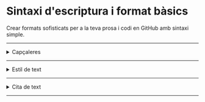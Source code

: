 # Sintaxi d'escriptura i format bàsics

Crear formats sofisticats per a la teva prosa i codi en GitHub amb sintaxi simple.

---

<details>
 <summary>Capçaleres</summary>
Per crear una capçalera, afegeix 1-6 símbols # abans de la capçalera del text.

La quantitat de # que fas servir determinarà la mida de la capçalera.
  
```
# La capçalera més gran equival a <H1> d'HTML
## La segona capçalera més gran equival a <H2> d'HTML
### La tercera capçalera més gran equival a <H3> d'HTML
#### La quarta capçalera més gran equival a <H4> d'HTML
##### La segona capçalera més petita equival a <H5> d'HTML
###### La capçalera més petita equival a <H6> d'HTML
```
# La capçalera més gran equival a \<H1> d'HTML
## La segona capçalera més gran equival a \<H2> d'HTML
### La tercera capçalera més gran equival a \<H3> d'HTML
#### La quarta capçalera més gran equival a \<H4> d'HTML
##### La segona capçalera més petita equival a \<H5> d'HTML
###### La capçalera més petita equival a \<H6> d'HTML
</details>

---

<details>
 <summary>Estil de text</summary>
Pots indicar èmfasi amb text en negreta, cursiva o ratllat.
  
estil&nbsp; | sintaxi&nbsp; &nbsp; | Drecera del teclat&nbsp; &nbsp; &nbsp; &nbsp;| Exemple&nbsp; &nbsp; &nbsp; | Resultat
-- | -- | -- | -- | --
negreta | ```** **``` o ```__ __``` | Ctrl + b | ```**Aquest text està en negreta**``` | **Aquest text està en negreta**
cursiva | ```* *``` o ```_ _``` | Ctrl + i | ```*Aquest text està en cursiva*``` | *Aquest text està en cursiva*
ratllat | ```~~ ~~``` | Content | ```~~Aquest text està malament~~``` | ~~Aquest text està malament~~
Cursiva en negreta i niada | ```** **``` i ```__ __``` | | ```**Aquest text és _extremadament_ important**``` | **Aquest text és _extremadament_ important**
Tot en negreta i cursiva | ```*** ***``` | | ```***Tot aquest text és important***``` | ***Tot aquest text és important***

</details>

---

<details>
 <summary>Cita de text</summary>
Pots citar text amb un >.
 
 
 ```
 Tal com va dir Abfaham Lincoln
 > Pardon my French
 ```
 
 Tal com va dir Abfaham Lincoln
 > Pardon my French
 
</details>

---
